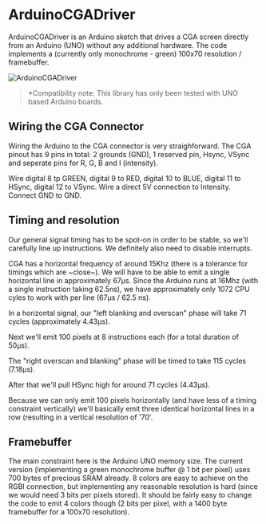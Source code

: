 # ArduinoCGADriver
ArduinoCGADriver is an Arduino sketch that drives a CGA screen directly from an Arduino (UNO) without any additional hardware. The code implements a (currently only monochrome - green) 100x70 resolution / framebuffer.

![ArduinoCGADriver](https://github.com/christophediericx/ArduinoCGADriver/blob/master/images/ArduinoCGADriver.png)

> *Compatibility note: This library has only been tested with UNO based Arduino boards.

## Wiring the CGA Connector ##

Wiring the Arduino to the CGA connector is very straighforward. The CGA pinout  has 9 pins in total: 2 grounds (GND), 1 reserved pin, Hsync, VSync and seperate pins for R, G, B and I (intensity).

Wire digital 8 tp GREEN, digital 9 to RED, digital 10 to BLUE, digital 11 to HSync, digital 12 to VSync. Wire a direct 5V connection to Intensity. Connect GND to GND.

## Timing and resolution ##

Our general signal timing has to be spot-on in order to be stable, so we'll carefully line up instructions. We definitely also need to disable interrupts.

CGA has a horizontal frequency of around 15Khz (there is a tolerance for timings which are ~close~). We will have to be able to emit a single horizontal line in approximately 67μs. Since the Arduino runs at 16Mhz (with a single instruction taking 62.5ns), we have approximately only 1072 CPU cyles to work with per line (67μs / 62.5 ns).

In a horizontal signal, our "left blanking and overscan" phase will take 71 cycles (approximately 4.43μs).

Next we'll emit 100 pixels at 8 instructions each (for a total duration of 50μs).

The "right overscan and blanking" phase will be timed to take 115 cycles (7.18μs).

After that we'll pull HSync high for around 71 cycles (4.43μs).

Because we can only emit 100 pixels horizontally (and have less of a timing constraint vertically) we'll basically emit three identical horizontal lines in a row (resulting in a vertical resolution of '70'.

## Framebuffer ##

The main constraint here is the Arduino UNO memory size. The current version (implementing a green monochrome buffer @ 1 bit per pixel) uses 700 bytes of precious SRAM already. 8 colors are easy to achieve on the RGBI connection, but implementing any reasonable resolution is hard (since we would need 3 bits per pixels stored). It should be fairly easy to change the code to emit 4 colors though (2 bits per pixel, with a 1400 byte framebuffer for a 100x70 resolution).



